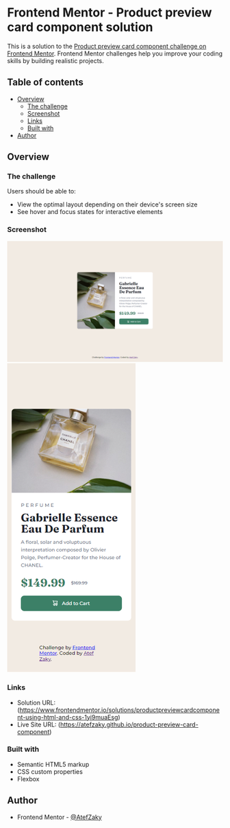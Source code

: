 # Frontend Mentor - Product preview card component solution

This is a solution to the [Product preview card component challenge on Frontend Mentor](https://www.frontendmentor.io/challenges/product-preview-card-component-GO7UmttRfa). Frontend Mentor challenges help you improve your coding skills by building realistic projects. 

## Table of contents

- [Overview](#overview)
  - [The challenge](#the-challenge)
  - [Screenshot](#screenshot)
  - [Links](#links)
  - [Built with](#built-with)
- [Author](#author)

## Overview

### The challenge

Users should be able to:

- View the optimal layout depending on their device's screen size
- See hover and focus states for interactive elements

### Screenshot

![](/screenshots/desktop.png)
![](/screenshots/mobile.png)

### Links

- Solution URL: (https://www.frontendmentor.io/solutions/productpreviewcardcomponent-using-html-and-css-1yi9muaEsg)
- Live Site URL: (https://atefzaky.github.io/product-preview-card-component)

### Built with

- Semantic HTML5 markup
- CSS custom properties
- Flexbox

## Author

- Frontend Mentor - [@AtefZaky](https://www.frontendmentor.io/profile/AtefZaky)
